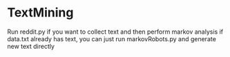 # TextMining

Run reddit.py if you want to collect text and then perform markov analysis
if data.txt already has text, you can just run markovRobots.py and generate new text directly
